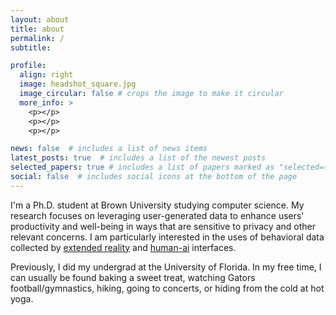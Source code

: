 ```yaml
---
layout: about
title: about
permalink: /
subtitle: 

profile:
  align: right
  image: headshot_square.jpg
  image_circular: false # crops the image to make it circular
  more_info: >
    <p></p>
    <p></p>
    <p></p>

news: false  # includes a list of news items
latest_posts: true  # includes a list of the newest posts
selected_papers: true # includes a list of papers marked as "selected={true}"
social: false  # includes social icons at the bottom of the page
---
```


I'm a Ph.D. student at Brown University studying computer science. My research focuses on leveraging user-generated data to enhance users' productivity and well-being in ways that are sensitive to privacy and other relevant concerns. I am particularly interested in the uses of behavioral data collected by [extended reality](https://klarubbio.github.io/projects/2_project/) and [human-ai](https://klarubbio.github.io/projects/7_project/) interfaces.


Previously, I did my undergrad at the University of Florida. In my free time, I can usually be found baking a sweet treat, watching Gators football/gymnastics, hiking, going to concerts, or hiding from the cold at hot yoga.

